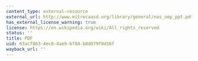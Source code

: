 ```yaml
---
content_type: external-resource
external_url: http://www.mitrecaasd.org/library/general/nas_oep_ppt.pdf
has_external_license_warning: true
license: https://en.wikipedia.org/wiki/All_rights_reserved
status: ''
title: PDF
uid: 63acf863-4ec8-4ae9-bf84-b8d079f0d16f
wayback_url: ''
---
```

